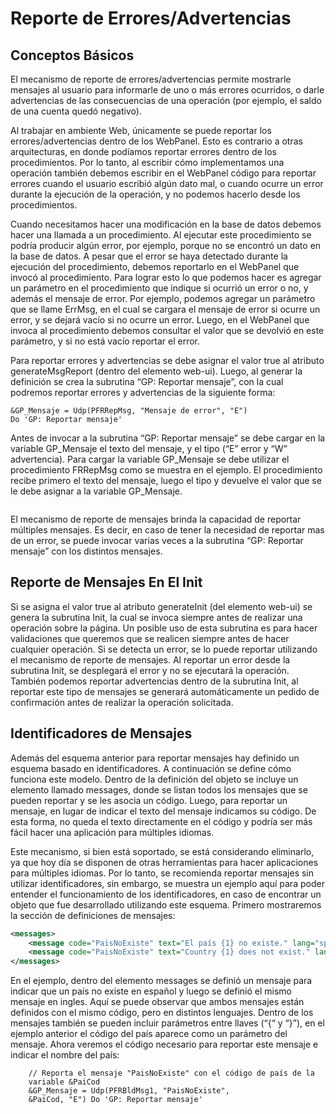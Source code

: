 #  Reporte de Errores/Advertencias 
## Conceptos Básicos

El mecanismo de reporte de errores/advertencias permite mostrarle mensajes al usuario
para informarle de uno o más errores ocurridos, o darle advertencias de las consecuencias
de una operación (por ejemplo, el saldo de una cuenta quedó negativo).

Al trabajar en ambiente Web, únicamente se puede reportar los errores/advertencias dentro
de los WebPanel. Esto es contrario a otras arquitecturas, en donde podíamos reportar errores
dentro de los procedimientos. Por lo tanto, al escribir cómo implementamos una operación
también debemos escribir en el WebPanel código para reportar errores cuando el usuario
escribió algún dato mal, o cuando ocurre un error durante la ejecución de la operación, y no
podemos hacerlo desde los procedimientos.

Cuando necesitamos hacer una modificación en la base de datos debemos hacer una
llamada a un procedimiento. Al ejecutar este procedimiento se podría producir algún error,
por ejemplo, porque no se encontró un dato en la base de datos. A pesar que el error se haya
detectado durante la ejecución del procedimiento, debemos reportarlo en el WebPanel que
invocó al procedimiento. Para lograr esto lo que podemos hacer es agregar un parámetro en
el procedimiento que indique si ocurrió un error o no, y además el mensaje de error. Por ejemplo, podemos agregar un parámetro que se llame ErrMsg, en el cual se cargara el
mensaje de error si ocurre un error, y se dejará vacío si no ocurre un error. Luego, en el
WebPanel que invoca al procedimiento debemos consultar el valor que se devolvió en este
parámetro, y si no está vacío reportar el error.

Para reportar errores y advertencias se debe asignar el valor true al atributo
generateMsgReport (dentro del elemento web-ui). Luego, al generar la definición se crea la
subrutina “GP: Reportar mensaje”, con la cual podremos reportar errores y advertencias de
la siguiente forma:

``` genexus
&GP_Mensaje = Udp(PFRRepMsg, "Mensaje de error", "E")
Do 'GP: Reportar mensaje' 
```
Antes de invocar a la subrutina “GP: Reportar mensaje” se debe cargar en la variable
GP_Mensaje el texto del mensaje, y el tipo (“E” error y “W” advertencia). Para cargar la
variable GP_Mensaje se debe utilizar el procedimiento FRRepMsg como se muestra en el
ejemplo. El procedimiento recibe primero el texto del mensaje, luego el tipo y devuelve el
valor que se le debe asignar a la variable GP_Mensaje.

<img :src="$withBase('/img/21.png')" class="center">

El mecanismo de reporte de mensajes brinda la capacidad de reportar múltiples mensajes.
Es decir, en caso de tener la necesidad de reportar mas de un error, se puede invocar varias
veces a la subrutina “GP: Reportar mensaje” con los distintos mensajes. 

## Reporte de Mensajes En El Init 

Si se asigna el valor true al atributo generateInit (del elemento web-ui) se genera la subrutina
Init, la cual se invoca siempre antes de realizar una operación sobre la página. Un posible
uso de esta subrutina es para hacer validaciones que queremos que se realicen siempre
antes de hacer cualquier operación. Si se detecta un error, se lo puede reportar utilizando el
mecanismo de reporte de mensajes. Al reportar un error desde la subrutina Init, se
desplegará el error y no se ejecutará la operación. También podemos reportar advertencias
dentro de la subrutina Init, al reportar este tipo de mensajes se generará automáticamente
un pedido de confirmación antes de realizar la operación solicitada. 

## Identificadores de Mensajes 

Además del esquema anterior para reportar mensajes hay definido un esquema basado en
identificadores. A continuación se define cómo funciona este modelo. Dentro de la definición
del objeto se incluye un elemento llamado messages, donde se listan todos los mensajes
que se pueden reportar y se les asocia un código. Luego, para reportar un mensaje, en lugar
de indicar el texto del mensaje indicamos su código. De esta forma, no queda el texto
directamente en el código y podría ser más fácil hacer una aplicación para múltiples idiomas.

Este mecanismo, si bien está soportado, se está considerando eliminarlo, ya que hoy día se
disponen de otras herramientas para hacer aplicaciones para múltiples idiomas. Por lo tanto,
se recomienda reportar mensajes sin utilizar identificadores, sin embargo, se muestra un
ejemplo aquí para poder entender el funcionamiento de los identificadores, en caso de
encontrar un objeto que fue desarrollado utilizando este esquema. Primero mostraremos la
sección de definiciones de mensajes: 

``` xml
<messages>
    <message code="PaisNoExiste" text="El país {1} no existe." lang="sp" />
    <message code="PaisNoExiste" text="Country {1} does not exist." lang="en" />
</messages> 
```

En el ejemplo, dentro del elemento messages se definió un mensaje para indicar que un país
no existe en español y luego se definió el mismo mensaje en ingles. Aquí se puede observar
que ambos mensajes están definidos con el mismo código, pero en distintos lenguajes.
Dentro de los mensajes también se pueden incluir parámetros entre llaves (“{“ y “}”), en el
ejemplo anterior el código del país aparece como un parámetro del mensaje. Ahora veremos
el código necesario para reportar este mensaje e indicar el nombre del país: 

``` genexus
    // Reporta el mensaje "PaisNoExiste" con el código de país de la
    variable &PaiCod
    &GP_Mensaje = Udp(PFRBldMsg1, "PaisNoExiste",
    &PaiCod, "E") Do 'GP: Reportar mensaje' 
```
